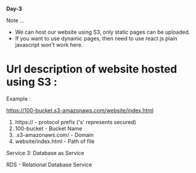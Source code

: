 
**Day-3** 

Note ...
- We can host our website using S3, only static pages can be uploaded.
- If you want to use dynamic pages, then need to use react js plain javascript won't work here.

# Url description of website hosted using S3 :

Example :

 https://100-bucket.s3-amazonaws.com/website/index.html
  
 1. https://                      -   protocol prefix ('s' represents secured)
 2. 100-bucket                    -   Bucket Name 
 3. .s3-amazonaws.com/            -   Domain  
 4. website/index.html            -   Path of file        
  

Service 3: Database as Service		

RDS - Relational Database Service

